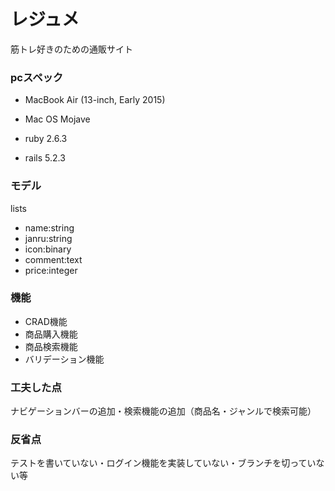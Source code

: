 # レジュメ

筋トレ好きのための通販サイト

### pcスペック

* MacBook Air (13-inch, Early 2015)

* Mac OS Mojave

* ruby 2.6.3

* rails 5.2.3

### モデル
lists
* name:string
* janru:string
* icon:binary
* comment:text
* price:integer

### 機能
 * CRAD機能
 * 商品購入機能
 * 商品検索機能
 * バリデーション機能 

### 工夫した点
ナビゲーションバーの追加・検索機能の追加（商品名・ジャンルで検索可能）

### 反省点
テストを書いていない・ログイン機能を実装していない・ブランチを切っていない等 

